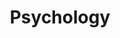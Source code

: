 ---
layout: posts_by_category
categories: Psychology
title: Psychology
permalink: /category/Psychology
---